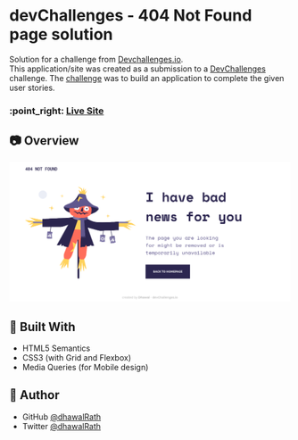 # devChallenges - 404 Not Found page solution

Solution for a challenge from  <a href="https://devchallenges.io" target="_blank">Devchallenges.io</a>. </br>
This application/site was created as a submission to a [DevChallenges](https://devchallenges.io/challenges) challenge. The [challenge](https://devchallenges.io/challenges/wBunSb7FPrIepJZAg0sY) was to build an application to complete the given user stories.

<h3> :point_right:
    <a href="https://404-not-found-challenge-1.netlify.app/">
      Live Site 
    </a>
</h3>



## :camera: Overview

![desktop](./screenshots/desktop.png)

## 💪 Built With

- HTML5 Semantics
- CSS3 (with Grid and Flexbox)
- Media Queries (for Mobile design)

## :man: Author

- GitHub [@dhawalRath](https://{github.com/dhawalRath})
- Twitter [@dhawalRath](https://{twitter.com/dhawalRath})
